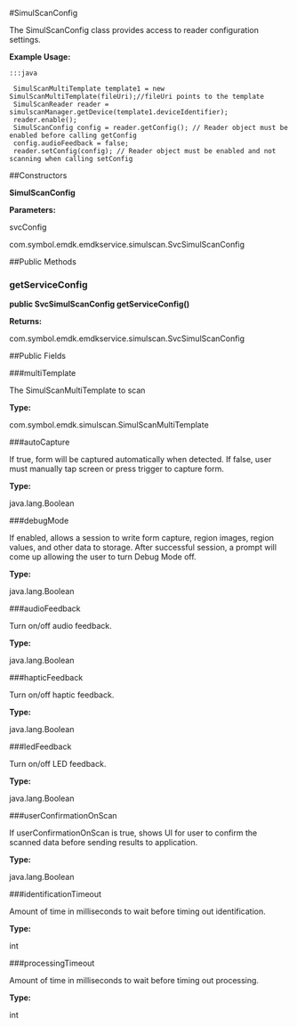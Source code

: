 #SimulScanConfig

The SimulScanConfig class provides access to reader configuration settings.



**Example Usage:**
	
	:::java	
	 	
	 SimulScanMultiTemplate template1 = new SimulScanMultiTemplate(fileUri);//fileUri points to the template
	 SimulScanReader reader = simulscanManager.getDevice(template1.deviceIdentifier);
	 reader.enable(); 
	 SimulScanConfig config = reader.getConfig(); // Reader object must be enabled before calling getConfig
	 config.audioFeedback = false;
	 reader.setConfig(config); // Reader object must be enabled and not scanning when calling setConfig


##Constructors

**SimulScanConfig**



**Parameters:**

svcConfig



com.symbol.emdk.emdkservice.simulscan.SvcSimulScanConfig

##Public Methods

### getServiceConfig

**public SvcSimulScanConfig getServiceConfig()**



**Returns:**

com.symbol.emdk.emdkservice.simulscan.SvcSimulScanConfig

##Public Fields

###multiTemplate

The SimulScanMultiTemplate to scan

**Type:**

com.symbol.emdk.simulscan.SimulScanMultiTemplate

###autoCapture

If true, form will be captured automatically when detected.
 If false, user must manually tap screen or press trigger to capture form.

**Type:**

java.lang.Boolean

###debugMode

If enabled, allows a session to write form capture, region images, region values, and other data to storage. 
 After successful session, a prompt will come up allowing the user to turn Debug Mode off.

**Type:**

java.lang.Boolean

###audioFeedback

Turn on/off audio feedback.

**Type:**

java.lang.Boolean

###hapticFeedback

Turn on/off haptic feedback.

**Type:**

java.lang.Boolean

###ledFeedback

Turn on/off LED feedback.

**Type:**

java.lang.Boolean

###userConfirmationOnScan

If userConfirmationOnScan is true, shows UI for user to confirm the scanned data
 before sending results to application.

**Type:**

java.lang.Boolean

###identificationTimeout

Amount of time in milliseconds to wait before timing out identification.

**Type:**

int

###processingTimeout

Amount of time in milliseconds to wait before timing out processing.

**Type:**

int

